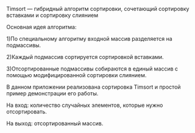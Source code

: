 Timsort — гибридный алгоритм сортировки, сочетающий сортировку вставками и сортировку слиянием

Основная идея алгоритма:

1)По специальному алгоритму входной массив разделяется на подмассивы.

2)Каждый подмассив сортируется сортировкой вставками.

3)Отсортированные подмассивы собираются в единый массив с помощью модифицированной сортировки слиянием.

В данном приложении реализована сортировка Timsort и простой пример демонстрации его работы.

На вход: количество случайных элементов, которые нужно отсортировать.

На выход: отсортированный массив.

